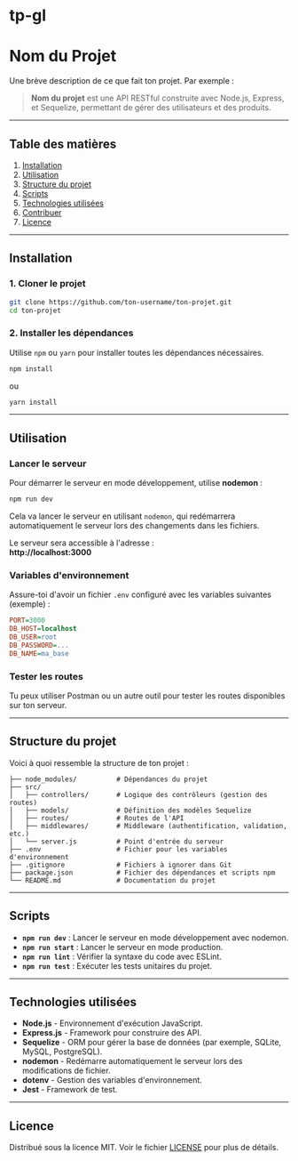 # tp-gl

# Nom du Projet

Une brève description de ce que fait ton projet. Par exemple :  
> **Nom du projet** est une API RESTful construite avec Node.js, Express, et Sequelize, permettant de gérer des utilisateurs et des produits.

---

## Table des matières

1. [Installation](#installation)
2. [Utilisation](#utilisation)
3. [Structure du projet](#structure-du-projet)
4. [Scripts](#scripts)
5. [Technologies utilisées](#technologies-utilisées)
6. [Contribuer](#contribuer)
7. [Licence](#licence)

---

## Installation

### 1. Cloner le projet

```bash
git clone https://github.com/ton-username/ton-projet.git
cd ton-projet
```

### 2. Installer les dépendances

Utilise `npm` ou `yarn` pour installer toutes les dépendances nécessaires.

```bash
npm install
```

ou

```bash
yarn install
```

---

## Utilisation

### Lancer le serveur

Pour démarrer le serveur en mode développement, utilise **nodemon** :

```bash
npm run dev
```

Cela va lancer le serveur en utilisant `nodemon`, qui redémarrera automatiquement le serveur lors des changements dans les fichiers.

Le serveur sera accessible à l'adresse :  
**http://localhost:3000**

### Variables d'environnement

Assure-toi d'avoir un fichier `.env` configuré avec les variables suivantes (exemple) :

```ini
PORT=3000
DB_HOST=localhost
DB_USER=root
DB_PASSWORD=...
DB_NAME=ma_base
```

### Tester les routes

Tu peux utiliser Postman ou un autre outil pour tester les routes disponibles sur ton serveur.

---

## Structure du projet

Voici à quoi ressemble la structure de ton projet :

```
├── node_modules/          # Dépendances du projet
├── src/
│   ├── controllers/       # Logique des contrôleurs (gestion des routes)
│   ├── models/            # Définition des modèles Sequelize
│   ├── routes/            # Routes de l'API
│   ├── middlewares/       # Middleware (authentification, validation, etc.)
│   └── server.js          # Point d'entrée du serveur
├── .env                   # Fichier pour les variables d'environnement
├── .gitignore             # Fichiers à ignorer dans Git
├── package.json           # Fichier des dépendances et scripts npm
└── README.md              # Documentation du projet
```

---

## Scripts

- **`npm run dev`** : Lancer le serveur en mode développement avec nodemon.
- **`npm run start`** : Lancer le serveur en mode production.
- **`npm run lint`** : Vérifier la syntaxe du code avec ESLint.
- **`npm run test`** : Exécuter les tests unitaires du projet.

---

## Technologies utilisées

- **Node.js** - Environnement d'exécution JavaScript.
- **Express.js** - Framework pour construire des API.
- **Sequelize** - ORM pour gérer la base de données (par exemple, SQLite, MySQL, PostgreSQL).
- **nodemon** - Redémarre automatiquement le serveur lors des modifications de fichier.
- **dotenv** - Gestion des variables d'environnement.
- **Jest** - Framework de test.


---

## Licence

Distribué sous la licence MIT. Voir le fichier [LICENSE](./LICENSE) pour plus de détails.